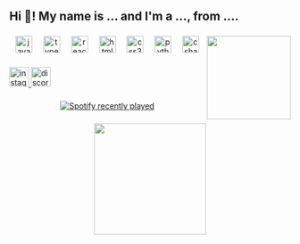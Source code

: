 <h2 align="left">Hi 👋! My name is ... and I'm a ..., from ....</h2>

###

<img align="right" height="150" src="https://image.myanimelist.net/ui/0qtVeF6Mr4-O3EtpilIbhxV6qb9gFMrldmCHeWp0-hYRnBkDOHLRNA04Oqc1tZmlsqy_pgpmTbmyzj8Fz1_gwq3o4W0Gy0Tk0a_e2doVg-nM7KdEN_ucWfqxHOBVIXR1"  />

###

<div align="center">
  <img src="https://cdn.jsdelivr.net/gh/devicons/devicon/icons/javascript/javascript-original.svg" height="30" alt="javascript logo"  />
  <img width="12" />
  <img src="https://cdn.jsdelivr.net/gh/devicons/devicon/icons/typescript/typescript-original.svg" height="30" alt="typescript logo"  />
  <img width="12" />
  <img src="https://cdn.jsdelivr.net/gh/devicons/devicon/icons/react/react-original.svg" height="30" alt="react logo"  />
  <img width="12" />
  <img src="https://cdn.jsdelivr.net/gh/devicons/devicon/icons/html5/html5-original.svg" height="30" alt="html5 logo"  />
  <img width="12" />
  <img src="https://cdn.jsdelivr.net/gh/devicons/devicon/icons/css3/css3-original.svg" height="30" alt="css3 logo"  />
  <img width="12" />
  <img src="https://cdn.jsdelivr.net/gh/devicons/devicon/icons/python/python-original.svg" height="30" alt="python logo"  />
  <img width="12" />
  <img src="https://cdn.jsdelivr.net/gh/devicons/devicon/icons/csharp/csharp-original.svg" height="30" alt="csharp logo"  />
</div>

###

<div align="left">
  <a href="https://instagram.com/@arshuu1337" target="_blank">
    <img src="https://img.shields.io/static/v1?message=Instagram&logo=instagram&label=&color=E4405F&logoColor=white&labelColor=&style=for-the-badge" height="35" alt="instagram logo"  />
  </a>
  <a href="https://discord.com/users/1257727411982700657" target="_blank">
    <img src="https://img.shields.io/static/v1?message=Discord&logo=discord&label=&color=7289DA&logoColor=white&labelColor=&style=for-the-badge" height="35" alt="discord logo"  />
  </a>
</div>

###

<div align="center">
  <a href="https://open.spotify.com/user/31w6tcge2puxcv3zqe43drcceaiy">
    <img src="https://spotify-recently-played-readme.vercel.app/api?user=31w6tcge2puxcv3zqe43drcceaiy&count=5&unique=false" alt="Spotify recently played"  />
  </a>
</div>

###

<div align="center">
  <img height="200" src="https://images.rawpixel.com/image_800/cHJpdmF0ZS9sci9pbWFnZXMvd2Vic2l0ZS8yMDIzLTA2L3JtNjIyLXJlbWl4LTAxMWItMDZmLmpwZw.jpg"  />
</div>

###
